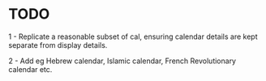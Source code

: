 # TODO

1 - Replicate a reasonable subset of cal, ensuring calendar details are kept
separate from display details.

2 - Add eg Hebrew calendar, Islamic calendar, French Revolutionary calendar etc.
